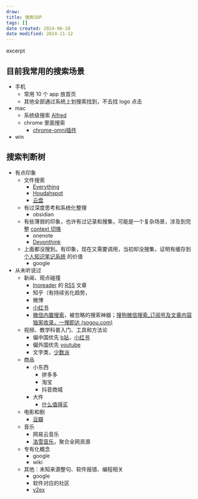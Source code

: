 ```yaml
---
draw:
title: 搜索SOP
tags: []
date created: 2024-06-20
date modified: 2024-11-12
---
```


excerpt

<!-- more -->

## 目前我常用的搜索场景

- 手机
	- 常用 10 个 app 放首页
	- 其他全部通过系统上划搜索找到，不去找 logo 点击
- mac
	- 系统级搜索 [Alfred](Alfred)
	- chrome 里面搜索
		- [chrome-omni插件](chrome-omni插件)
- win

## 搜索判断树

- 有点印象
	- 文件搜索
		- [Everything](Everything)
		- [Houdahspot](Houdahspot)
		- [云盘](云盘)
	- 有过深度思考和系统化整理
		- obsidian  
	- 有些薄弱的印象，也许有过记录和搜集，可能是一个复杂场景，涉及到完整 [context 切换](context%20切换)
		- onenote
		- [Devonthink](Devonthink)
	- 上面都没搜到。有印象，现在又需要调用，当初却没搜集，证明有缓存到 [个人知识笔记系统](个人知识笔记系统) 的价值
		- google
- 从未听说过
	- 新闻、观点碰撞
		- [Inoreader](Inoreader) 的 [RSS](RSS.md) 文章
		- 知乎（有持续劣化趋势，
		- 微博
		- [小红书](小红书)
		- [微信内置搜索](微信内置搜索)，被忽略的搜索神器；[搜狗微信搜索_订阅号及文章内容独家收录，一搜即达 (sogou.com)](https://weixin.sogou.com/)
	- 视频、教学科普入门、工具和方法论
		- 偏中国优先 [b站](b站)，[小红书](小红书)
		- 偏外国优先 [youtube](youtube.md)
		- 文字类，[少数派](少数派)
	- 商品
		- 小东西
			- 拼多多
			- 淘宝
			- 抖音商城
		- 大件
			- [什么值得买](什么值得买)
	- 电影和剧
		- [豆瓣](豆瓣)
	- 音乐
		- 网易云音乐
		- [洛雪音乐](lx-music-desktop)，聚合全网资源
	- 专有化概念
		- google
		- wiki
	- 其他：未知来源整句、软件报错、编程相关
		- google
		- 软件对应的社区
		- [v2ex](v2ex)
